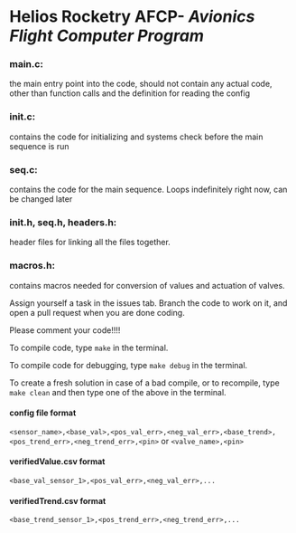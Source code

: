 # Helios Rocketry AFCP- _Avionics Flight Computer Program_

### main.c:
the main entry point into the code, should not contain any actual code, other than function calls and the definition for reading the config

### init.c:
 contains the code for initializing and systems check before the main sequence is run

### seq.c:
contains the code for the main sequence. Loops indefinitely right now, can be changed later

### init.h, seq.h, headers.h:
  header files for linking all the files together. 

### macros.h:
contains macros needed for conversion of values and actuation of valves.

Assign yourself a task in the issues tab. Branch the code to work on it, and open a pull request when you 
are done coding.

Please comment your code!!!!

To compile code, type `make` in the terminal.

To compile code for debugging, type `make debug` in the terminal.

To create a fresh solution in case of a bad compile, or to recompile, type `make clean` and then type one
of the above in the terminal.

#### config file format 
`<sensor_name>,<base_val>,<pos_val_err>,<neg_val_err>,<base_trend>,<pos_trend_err>,<neg_trend_err>,<pin>`
or
`<valve_name>,<pin>`

#### verifiedValue.csv format
`<base_val_sensor_1>,<pos_val_err>,<neg_val_err>,...`

#### verifiedTrend.csv format
`<base_trend_sensor_1>,<pos_trend_err>,<neg_trend_err>,...`

